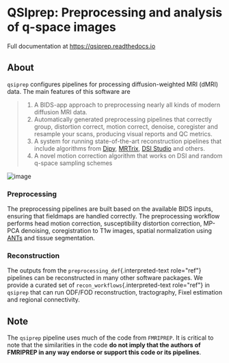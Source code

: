 
# QSIprep: Preprocessing and analysis of q-space images

Full documentation at <https://qsiprep.readthedocs.io>

## About

`qsiprep` configures pipelines for processing diffusion-weighted MRI
(dMRI) data. The main features of this software are

> 1. A BIDS-app approach to preprocessing nearly all kinds of modern
>     diffusion MRI data.
> 2. Automatically generated preprocessing pipelines that correctly
>     group, distortion correct, motion correct, denoise, coregister and
>     resample your scans, producing visual reports and QC metrics.
> 3. A system for running state-of-the-art reconstruction pipelines
>     that include algorithms from [Dipy](), [MRTrix](), [DSI Studio]()
>     and others.
> 4. A novel motion correction algorithm that works on DSI and random
>     q-space sampling schemes

![image](/images/Components/DTI_workflow_full.png)

### Preprocessing 

The preprocessing pipelines are built based on the available BIDS
inputs, ensuring that fieldmaps are handled correctly. The preprocessing
workflow performs head motion correction, susceptibility distortion
correction, MP-PCA denoising, coregistration to T1w images, spatial
normalization using [ANTs]() and tissue segmentation.

### Reconstruction 

The outputs from the `preprocessing_def`{.interpreted-text role="ref"}
pipelines can be reconstructed in many other software packages. We
provide a curated set of `recon_workflows`{.interpreted-text role="ref"}
in `qsiprep` that can run ODF/FOD reconstruction, tractography, Fixel
estimation and regional connectivity.

## Note

The `qsiprep` pipeline uses much of the code from `FMRIPREP`. It is
critical to note that the similarities in the code **do not imply that
the authors of FMRIPREP in any way endorse or support this code or its
pipelines**.

